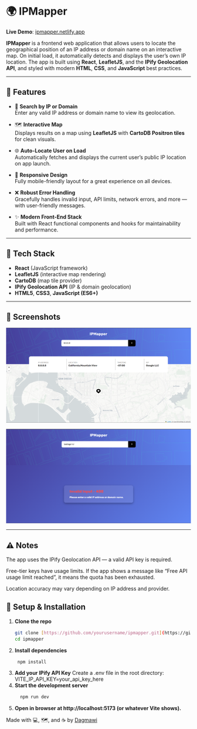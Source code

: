 # 🌍 IPMapper
**Live Demo**: [ipmapper.netlify.app](https://ipmapper.netlify.app)

**IPMapper** is a frontend web application that allows users to locate the geographical position of an IP address or domain name on an interactive map. On initial load, it automatically detects and displays the user’s own IP location. The app is built using **React**, **LeafletJS**, and the **IPify Geolocation API**, and styled with modern **HTML**, **CSS**, and **JavaScript** best practices.

---

## 🚀 Features

- 🔎 **Search by IP or Domain**  
  Enter any valid IP address or domain name to view its geolocation.

- 🗺️ **Interactive Map**  
  Displays results on a map using **LeafletJS** with **CartoDB Positron tiles** for clean visuals.

- 🌐 **Auto-Locate User on Load**  
  Automatically fetches and displays the current user’s public IP location on app launch.

- 📱 **Responsive Design**  
  Fully mobile-friendly layout for a great experience on all devices.

- ❌ **Robust Error Handling**  
  Gracefully handles invalid input, API limits, network errors, and more — with user-friendly messages.

- ✨ **Modern Front-End Stack**  
  Built with React functional components and hooks for maintainability and performance.

---

## 🧪 Tech Stack

- **React** (JavaScript framework)
- **LeafletJS** (interactive map rendering)
- **CartoDB** (map tile provider)
- **IPify Geolocation API** (IP & domain geolocation)
- **HTML5**, **CSS3**, **JavaScript (ES6+)**

---

## 📸 Screenshots

![App Screenshot](public/screenshot.png)

![Error Page](public/errorPage.png)




---
## ⚠️ Notes
The app uses the IPify Geolocation API — a valid API key is required.

Free-tier keys have usage limits. If the app shows a message like “Free API usage limit reached”, it means the quota has been exhausted.

Location accuracy may vary depending on IP address and provider.

## 🔧 Setup & Installation

1. **Clone the repo**
   ```bash
   git clone [https://github.com/yourusername/ipmapper.git](https://github.com/DagiH22/IPMapper.git)
   cd ipmapper
   ```
2. **Install dependencies**
   ```bash
    npm install
   ```
3. **Add your IPify API Key**
    Create a .env file in the root directory:
    VITE_IP_API_KEY=your_api_key_here
4. **Start the development server**
   ```bash
     npm run dev
   ```
5. **Open in browser at http://localhost:5173 (or whatever Vite shows).**

   
Made with 💻, 🗺️, and ☕ by [Dagmawi](https://github.com/DagiH22)
   
